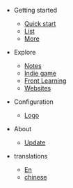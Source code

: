 <!--通过缩进来创建菜单的子列表-->

- Getting started

  - [Quick start](get-started.md)
  - <a href="nav/list.md.html">List</a>
  - <a href="nav/more.md.html">More</a>

- Explore

  - <a href="nav/note.md.html">Notes</a>
  - <a href="nav/gameMaking.md.html">Indie game</a>
  - <a href="nav/frontLearning.md.html">Front Learning</a>
  - <a href="nav/webList.md.html">Websites</a>

- Configuration

  - <a href="nav/amslogo.html">Logo</a>

- About

  - <a href="nav/update.md.html">Update</a>

- translations

  - [En](/)
  - [chinese](/zh-cn/)
